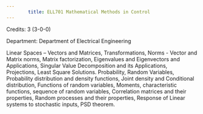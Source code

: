 ```yaml
---
        title: ELL701 Mathematical Methods in Control
---
```

Credits: 3 (3-0-0)

Department: Department of Electrical Engineering

Linear Spaces – Vectors and Matrices, Transformations, Norms - Vector and Matrix norms, Matrix factorization, Eigenvalues and Eigenvectors and Applications, Singular Value Decomposition and its Applications, Projections, Least Square Solutions. Probability, Random Variables, Probability distribution and density functions, Joint density and Conditional distribution, Functions of random variables, Moments, characteristic functions, sequence of random variables, Correlation matrices and their properties, Random processes and their properties, Response of Linear systems to stochastic inputs, PSD theorem.